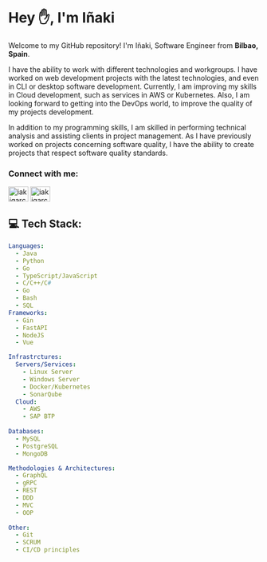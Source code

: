 <h1 align="left">Hey ✋, I'm Iñaki</h1>

Welcome to my GitHub repository!
I'm Iñaki, Software Engineer from **Bilbao, Spain**.

I have the ability to work with different technologies and workgroups. I have worked on web development projects with the latest technologies, and even in CLI or desktop software development. Currently, I am improving my skills in Cloud development, such as services in AWS or Kubernetes. Also, I am looking forward to getting into the DevOps world, to improve the quality of my projects development.

In addition to my programming skills, I am skilled in performing technical analysis and assisting clients in project management. As I have previously worked on projects concerning software quality, I have the ability to create projects that respect software quality standards.

<h3 align="left">Connect with me:</h3>
<p align="left">
<a href="https://www.linkedin.com/in/iakigarcia" target="blank"><img align="center" src="https://raw.githubusercontent.com/rahuldkjain/github-profile-readme-generator/master/src/images/icons/Social/linked-in-alt.svg" alt="iakigarci" height="30" width="40" /></a>
<a href="https://stackoverflow.com/users/iakigarci" target="blank"><img align="center" src="https://raw.githubusercontent.com/rahuldkjain/github-profile-readme-generator/master/src/images/icons/Social/stack-overflow.svg" alt="iakigarci" height="30" width="40" /></a>
</p>

## 💻 Tech Stack:
```yml
Languages:
  - Java
  - Python
  - Go
  - TypeScript/JavaScript
  - C/C++/C#
  - Go
  - Bash
  - SQL
Frameworks: 
  - Gin
  - FastAPI
  - NodeJS
  - Vue

Infrastrctures:
  Servers/Services: 
    - Linux Server
    - Windows Server
    - Docker/Kubernetes
    - SonarQube
  Cloud:
    - AWS
    - SAP BTP
    
Databases:
  - MySQL
  - PostgreSQL
  - MongoDB

Methodologies & Architectures:
  - GraphQL
  - gRPC
  - REST
  - DDD
  - MVC
  - OOP
    
Other: 
  - Git
  - SCRUM
  - CI/CD principles
```
